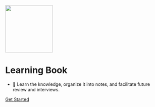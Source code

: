 <img width="150px" src="../_media/note.png">

# Learning Book

- 🍅 Learn the knowledge, organize it into notes, and facilitate future review and interviews.

[Get Started](app)

